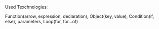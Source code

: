 Used Texchnologies:

Function(arrow, expression, declaration), Object(key, value), Condition(if, else), parameters, Loop(for, for...of)
